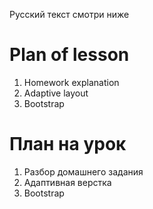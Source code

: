 Русский текст смотри ниже

# Plan of lesson <br/>
1. Homework explanation <br/>
2. Adaptive layout   <br/>
3. Bootstrap  <br/>

# План на урок <br/>
1. Разбор домашнего задания  <br/>
2. Адаптивная верстка  <br/>
3. Bootstrap  <br/>